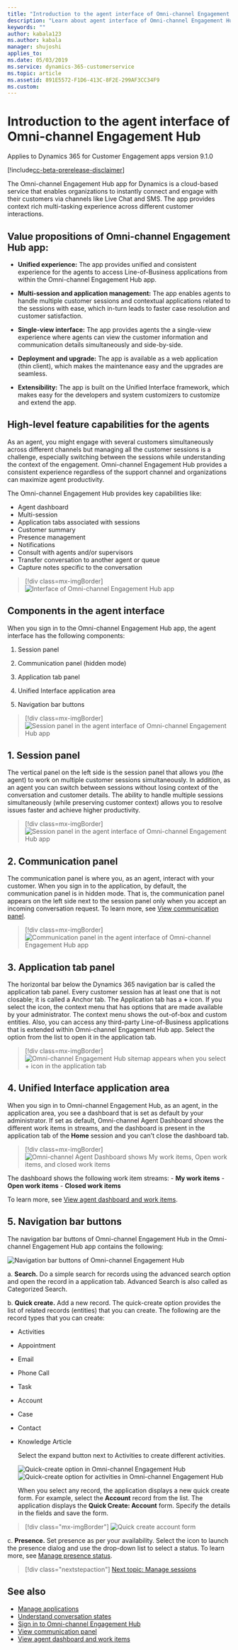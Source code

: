 ```yaml
---
title: "Introduction to the agent interface of Omni-channel Engagement Hub app | MicrosoftDocs"
description: "Learn about agent interface of Omni-channel Engagement Hub app"
keywords: ""
author: kabala123
ms.author: kabala
manager: shujoshi
applies_to: 
ms.date: 05/03/2019
ms.service: dynamics-365-customerservice
ms.topic: article
ms.assetid: 891E5572-F1D6-413C-8F2E-299AF3CC34F9
ms.custom: 
---
```


# Introduction to the agent interface of Omni-channel Engagement Hub

Applies to Dynamics 365 for Customer Engagement apps version 9.1.0

[!include[cc-beta-prerelease-disclaimer](../../../includes/cc-beta-prerelease-disclaimer.md)]

The Omni-channel Engagement Hub app for Dynamics is a cloud-based service that enables organizations to instantly connect and engage with their customers via channels like Live Chat and SMS. The app provides context rich multi-tasking experience across different customer interactions.

## Value propositions of Omni-channel Engagement Hub app:

- **Unified experience:** The app provides unified and consistent experience for the agents to access Line-of-Business applications from within the Omni-channel Engagement Hub app.

- **Multi-session and application management:** The app enables agents to handle multiple customer sessions and contextual applications related to the sessions with ease, which in-turn leads to faster case resolution and customer satisfaction.

- **Single-view interface:** The app provides agents the a single-view experience where agents can view the customer information and communication details simultaneously and side-by-side.

- **Deployment and upgrade:** The app is available as a web application (thin client), which makes the maintenance easy and the upgrades are seamless.

- **Extensibility:** The app is built on the Unified Interface framework, which makes easy for the developers and system customizers to customize and extend the app.

## High-level feature capabilities for the agents

As an agent, you might engage with several customers simultaneously across different channels but managing all the customer sessions is a challenge, especially switching between the sessions while understanding the context of the engagement. Omni-channel Engagement Hub provides a consistent experience regardless of the support channel and organizations can maximize agent productivity.

The Omni-channel Engagement Hub provides key capabilities like:

- Agent dashboard
- Multi-session
- Application tabs associated with sessions
- Customer summary
- Presence management
- Notifications
- Consult with agents and/or supervisors
- Transfer conversation to another agent or queue
- Capture notes specific to the conversation

 > [!div class=mx-imgBorder]
 > ![Interface of Omni-channel Engagement Hub app](../../media/oceh-oc-agent-interface-tier1-dashboard.png "Interface of Omni-channel Engagement Hub app") 

## Components in the agent interface

When you sign in to the Omni-channel Engagement Hub app, the agent interface has the following components:

1. Session panel

2. Communication panel (hidden mode)

3. Application tab panel

4. Unified Interface application area

5. Navigation bar buttons

 > [!div class=mx-imgBorder]
 > ![Session panel in the agent interface of Omni-channel Engagement Hub app](../../media/oceh/oceh-interface.png "Session panel in Omni-channel Engagement Hub app") 


## 1. Session panel

The vertical panel on the left side is the session panel that allows you (the agent) to work on multiple customer sessions simultaneously. In addition, as an agent you can switch between sessions without losing context of the conversation and customer details. The ability to handle multiple sessions simultaneously (while preserving customer context) allows you to resolve issues faster and achieve higher productivity.

 > [!div class=mx-imgBorder]
 > ![Session panel in the agent interface of Omni-channel Engagement Hub app](../../media/oceh/oceh-agent-interface-session-panel.png "Session panel in Omni-channel Engagement Hub app")

## 2. Communication panel

The communication panel is where you, as an agent, interact with your customer. When you sign in to the application, by default, the communication panel is in hidden mode. That is, the communication panel appears on the left side next to the session panel only when you accept an incoming conversation request. To learn more, see [View communication panel](oceh-conversation-control.md).

 > [!div class=mx-imgBorder]
 > ![Communication panel in the agent interface of Omni-channel Engagement Hub app](../../media/oceh/oceh-communication-panel.png "Communication panel in Omni-channel Engagement Hub app")

## 3. Application tab panel

The horizontal bar below the Dynamics 365 navigation bar is called the application tab panel. Every customer session has at least one that is not closable; it is called a Anchor tab. The Application tab has a **+** icon. If you select the icon, the context menu that has options that are made available by your administrator. The context menu shows the out-of-box and custom entities. Also, you can access any third-party Line-of-Business applications that is extended within Omni-channel Engagement Hub app. Select the option from the list to open it in the application tab.

> [!div class=mx-imgBorder]
> ![Omni-channel Engagement Hub sitemap appears when you select + icon in the application tab](../../media/oceh/oceh-agent-interface-sitemap.png "Omni-channel Engagement Hub sitemap in the application tab")

## 4. Unified Interface application area

 When you sign in to Omni-channel Engagement Hub, as an agent, in the application area, you see a dashboard that is set as default by your administrator. If set as default, Omni-channel Agent Dashboard shows the different work items in streams, and the dashboard is present in the application tab of the **Home** session and you can't close the dashboard tab.

   > [!div class=mx-imgBorder]
   > ![Omni-channel Agent Dashboard shows My work items, Open work items, and closed work items](../../media/oceh/oceh-agent-interface-oceh-dashboard.png "Omni-channel Agent Dashboard")

   The dashboard shows the following work item streams:
    - **My work items**
    - **Open work items**
    - **Closed work items**

   To learn more, see [View agent dashboard and work items](oceh-omni-channel-agent-dashboard.md).

## 5. Navigation bar buttons

   The navigation bar buttons of Omni-channel Engagement Hub in the Omni-channel Engagement Hub app contains the following:

   ![Navigation bar buttons of Omni-channel Engagement Hub](../../media/oceh-navigation-bar-buttons.png "Navigation bar buttons of Omni-channel Engagement Hub")

   a. **Search.** Do a simple search for records using the advanced search option and open the record in a application tab. Advanced Search is also called as Categorized Search.

   b. **Quick create.** Add a new record. The quick-create option provides the list of related records (entities) that you can create. The following are the record types that you can create:
    
   - Activities
   - Appointment
   - Email
   - Phone Call
   - Task
   - Account
   - Case
   - Contact
   - Knowledge Article
    
     Select the expand button next to Activities to create different activities.
    
     ![Quick-create option in Omni-channel Engagement Hub](../../media/oceh-quick-create.png) ![Quick-create option for activities in Omni-channel Engagement Hub](../../media/oceh-quick-create-activities.png)
    
     When you select any record, the application displays a new quick create form. For example, select the **Account** record from the list. The application displays the **Quick Create: Account** form. Specify the details in the fields and save the form.
    
   > [!div class="mx-imgBorder"]
   > ![Quick create account form](../../media/oceh/oceh-quick-create-forms-account.png "Quick create account form")

   c. **Presence.** Set presence as per your availability. Select the icon to launch the presence dialog and use the drop-down list to select a status. To learn more, see [Manage presence status](oceh-set-user-presence-status.md).

> [!div class="nextstepaction"]
> [Next topic: Manage sessions](oceh-manage-sessions.md)

## See also

- [Manage applications](oceh-manage-applications.md)
- [Understand conversation states](oceh-conversation-state.md)
- [Sign in to Omni-channel Engagement Hub](oceh-sign-dynamics-365-customer-service-hub.md)
- [View communication panel](oceh-conversation-control.md)
- [View agent dashboard and work items](oceh-omni-channel-agent-dashboard.md)